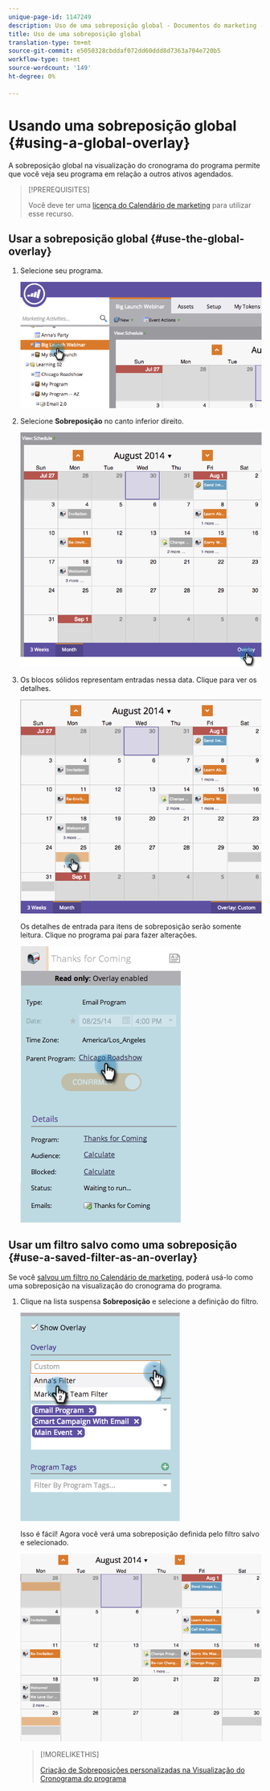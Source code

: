 ```yaml
---
unique-page-id: 1147249
description: Uso de uma sobreposição global - Documentos do marketing - Documentação do produto
title: Uso de uma sobreposição global
translation-type: tm+mt
source-git-commit: e5050328cbddaf072dd60ddd8d7363a704e720b5
workflow-type: tm+mt
source-wordcount: '149'
ht-degree: 0%

---
```



# Usando uma sobreposição global {#using-a-global-overlay}

A sobreposição global na visualização do cronograma do programa permite que você veja seu programa em relação a outros ativos agendados.

>[!PREREQUISITES]
>
>Você deve ter uma [licença do Calendário de marketing](/help/marketo/product-docs/core-marketo-concepts/marketing-calendar/understanding-the-calendar/issue-revoke-a-marketing-calendar-license.md) para utilizar esse recurso.

## Usar a sobreposição global {#use-the-global-overlay}

1. Selecione seu programa.

   ![](assets/image2014-9-24-10-16-4.png)

1. Selecione **Sobreposição** no canto inferior direito.

   ![](assets/image2014-9-24-10-3a16-3a9.png)

1. Os blocos sólidos representam entradas nessa data. Clique para ver os detalhes.

   ![](assets/image2014-9-24-10-3a16-3a14.png)

   Os detalhes de entrada para itens de sobreposição serão somente leitura. Clique no programa pai para fazer alterações.

   ![](assets/image2014-9-24-10-3a16-3a19.png)

## Usar um filtro salvo como uma sobreposição {#use-a-saved-filter-as-an-overlay}

Se você [salvou um filtro no Calendário de marketing](/help/marketo/product-docs/core-marketo-concepts/marketing-calendar/working-with-the-calendar/saving-a-filter-definition-in-the-marketing-calendar.md), poderá usá-lo como uma sobreposição na visualização do cronograma do programa.

1. Clique na lista suspensa **Sobreposição** e selecione a definição do filtro.

   ![](assets/image2014-9-24-10-3a16-3a26.png)

   Isso é fácil! Agora você verá uma sobreposição definida pelo filtro salvo e selecionado.

   ![](assets/image2014-9-24-10-3a16-3a31.png)

   >[!MORELIKETHIS]
   >
   >[Criação de Sobreposições personalizadas na Visualização do Cronograma do programa](/help/marketo/product-docs/core-marketo-concepts/programs/program-schedule-view/creating-custom-overlays-in-program-schedule-view.md)
